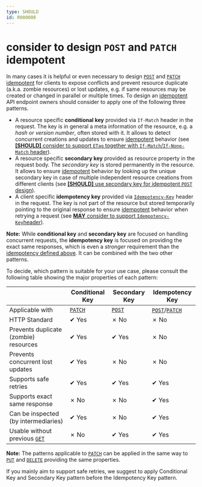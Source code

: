 ```yaml
---
type: SHOULD
id: R000008
---
```


# consider to design `POST` and `PATCH` idempotent

In many cases it is helpful or even necessary to design [`POST`](#post) and [`PATCH`](#patch) [idempotent](#idempotent) for clients to expose conflicts and prevent resource duplicate (a.k.a. zombie resources) or lost updates, e.g. if same resources may be created or changed in parallel or multiple times. To design an [idempotent](#idempotent) API endpoint owners should consider to apply one of the following three patterns.

- A resource specific **conditional key** provided via `If-Match` header in the request. The key is in general a meta information of the resource, e.g. a _hash_ or _version number_, often stored with it. It allows to detect concurrent creations and updates to ensure [idempotent](#idempotent) behavior (see [**[SHOULD]** consider to support `ETag` together with `If-Match`/`If-None-Match` header](#should-consider-to-support-etag-together-with-if-matchif-none-match-header)).
- A resource specific **secondary key** provided as resource property in the request body. The _secondary key_ is stored permanently in the resource. It allows to ensure [idempotent](#idempotent) behavior by looking up the unique secondary key in case of multiple independent resource creations from different clients (see [**[SHOULD]** use secondary key for idempotent `POST` design](#should-use-secondary-key-for-idempotent-post-design)).
- A client specific **idempotency key** provided via [`Idempotency-Key`](#may-consider-to-support-idempotency-key-header) header in the request. The key is not part of the resource but stored temporarily pointing to the original response to ensure [idempotent](#idempotent) behavior when retrying a request (see [**MAY** consider to support `Idempotency-Key`header](#may-consider-to-support-idempotency-key-header)).

**Note:** While **conditional key** and **secondary key** are focused on handling concurrent requests, the **idempotency key** is focused on providing the exact same responses, which is even a _stronger_ requirement than the [idempotency defined above](#idempotent). It can be combined with the two other patterns.

To decide, which pattern is suitable for your use case, please consult the following table showing the major properties of each pattern:

|                                       | Conditional Key   | Secondary Key   | Idempotency Key                   |
| ------------------------------------- | ----------------- | --------------- | --------------------------------- |
| Applicable with                       | [`PATCH`](#patch) | [`POST`](#post) | [`POST`](#post)/[`PATCH`](#patch) |
| HTTP Standard                         | ✔ Yes             | ✗ No            | ✗ No                              |
| Prevents duplicate (zombie) resources | ✔ Yes             | ✔ Yes           | ✗ No                              |
| Prevents concurrent lost updates      | ✔ Yes             | ✗ No            | ✗ No                              |
| Supports safe retries                 | ✔ Yes             | ✔ Yes           | ✔ Yes                             |
| Supports exact same response          | ✗ No              | ✗ No            | ✔ Yes                             |
| Can be inspected (by intermediaries)  | ✔ Yes             | ✗ No            | ✔ Yes                             |
| Usable without previous [`GET`](#get) | ✗ No              | ✔ Yes           | ✔ Yes                             |

**Note:** The patterns applicable to [`PATCH`](#patch) can be applied in the same way to [`PUT`](#put) and [`DELETE`](#delete) providing the same properties.

If you mainly aim to support safe retries, we suggest to apply Conditional Key and Secondary Key pattern before the Idempotency Key pattern.
